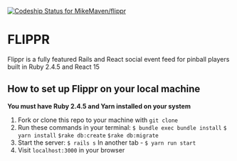 [![Codeship Status for MikeMaven/flippr](https://app.codeship.com/projects/f631c870-497e-0137-a621-6a504c50fb4c/status?branch=master)](https://app.codeship.com/projects/338186)

# FLIPPR

Flippr is a fully featured Rails and React social event feed for pinball players built in Ruby 2.4.5 and React 15

## How to set up Flippr on your local machine

**You must have Ruby 2.4.5 and Yarn installed on your system**
1. Fork or clone this repo to your machine with `git clone`
2. Run these commands in your terminal:
  `$ bundle exec bundle install`
  `$ yarn install`
  `$rake db:create`
  `$rake db:migrate`
3. Start the server:
  `$ rails s`
   In another tab - `$ yarn run start`
4. Visit `localhost:3000` in your browser
